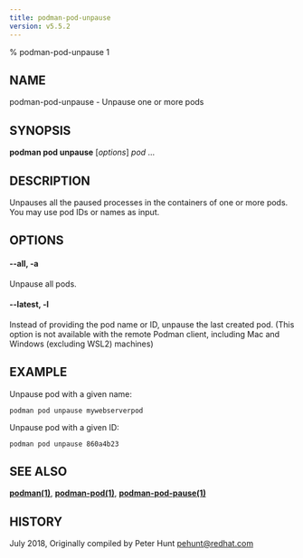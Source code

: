 ```yaml
---
title: podman-pod-unpause
version: v5.5.2
---
```


% podman-pod-unpause 1

## NAME
podman\-pod\-unpause - Unpause one or more pods

## SYNOPSIS
**podman pod unpause** [*options*] *pod* ...

## DESCRIPTION
Unpauses all the paused processes in the containers of one or more pods.  You may use pod IDs or names as input.

## OPTIONS

#### **--all**, **-a**

Unpause all pods.

#### **--latest**, **-l**

Instead of providing the pod name or ID, unpause the last created pod. (This option is not available with the remote Podman client, including Mac and Windows (excluding WSL2) machines)

## EXAMPLE

Unpause pod with a given name:
```
podman pod unpause mywebserverpod
```

Unpause pod with a given ID:
```
podman pod unpause 860a4b23
```

## SEE ALSO
**[podman(1)](podman.1.md)**, **[podman-pod(1)](podman-pod.1.md)**, **[podman-pod-pause(1)](podman-pod-pause.1.md)**

## HISTORY
July 2018, Originally compiled by Peter Hunt <pehunt@redhat.com>
